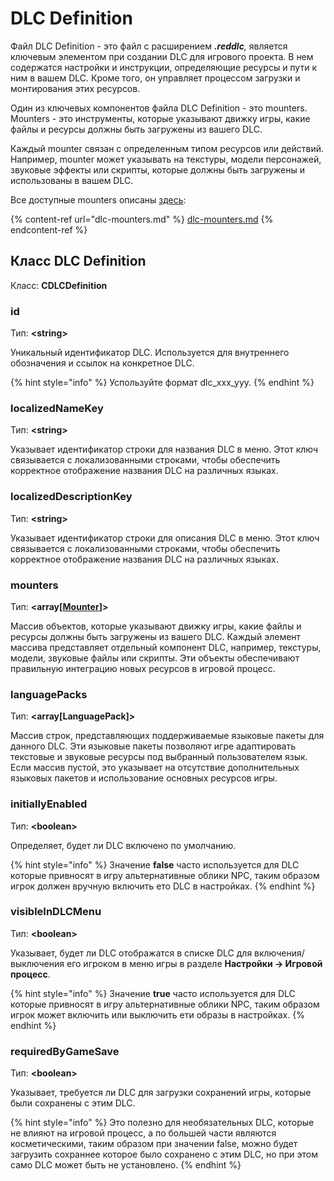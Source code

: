 # DLC Definition

Файл DLC Definition - это файл с расширением  _**.reddlc**,_ является ключевым элементом при создании DLC для игрового проекта. В нем содержатся настройки и инструкции, определяющие ресурсы и пути к ним в вашем DLC. Кроме того, он управляет процессом загрузки и монтирования этих ресурсов.

Один из ключевых компонентов файла DLC Definition - это mounters. Mounters - это инструменты, которые указывают движку игры, какие файлы и ресурсы должны быть загружены из вашего DLC.

Каждый mounter связан с определенным типом ресурсов или действий. Например, mounter может указывать на текстуры, модели персонажей, звуковые эффекты или скрипты, которые должны быть загружены и использованы в вашем DLC.

Все доступные mounters описаны [здесь](dlc-mounters.md):

{% content-ref url="dlc-mounters.md" %}
[dlc-mounters.md](dlc-mounters.md)
{% endcontent-ref %}

## Класс DLC Definition

Класс: **CDLCDefinition**

### **id**

Тип: **\<string>**

Уникальный идентификатор DLC. Используется для внутреннего обозначения и ссылок на конкретное DLC.&#x20;

{% hint style="info" %}
Успользуйте формат dlc\_xxx\_yyy.
{% endhint %}

### **localizedNameKey**

Тип: **\<string>**

Указывает идентификатор строки для названия DLC в меню. Этот ключ связывается с локализованными строками, чтобы обеспечить корректное отображение названия DLC на различных языках.

### **localizedDescriptionKey**

Тип: **\<string>**

Указывает идентификатор строки для описания DLC в меню. Этот ключ связывается с локализованными строками, чтобы обеспечить корректное отображение названия DLC на различных языках.

### **mounters**

Тип: **\<array\[**[**Mounter**](dlc-mounters.md)**]>**

Массив объектов, которые указывают движку игры, какие файлы и ресурсы должны быть загружены из вашего DLC. Каждый элемент массива представляет отдельный компонент DLC, например, текстуры, модели, звуковые файлы или скрипты. Эти объекты обеспечивают правильную интеграцию новых ресурсов в игровой процесс.

### **languagePacks**

Тип: **\<array\[LanguagePack]>**

Массив строк, представляющих поддерживаемые языковые пакеты для данного DLC. Эти языковые пакеты позволяют игре адаптировать текстовые и звуковые ресурсы под выбранный пользователем язык. Если массив пустой, это указывает на отсутствие дополнительных языковых пакетов и использование основных ресурсов игры.

### **initiallyEnabled**

Тип: **\<boolean>**

Определяет, будет ли DLC включено по умолчанию.

{% hint style="info" %}
Значение **false** часто используется для DLC которые привносят в игру альтернативные облики NPC, таким образом игрок должен вручную включить ето DLC в настройках.&#x20;
{% endhint %}

### **visibleInDLCMenu**

Тип: **\<boolean>**

Указывает, будет ли DLC отображатся в списке DLC для включения/выключения его игроком в меню игры в разделе **Настройки -> Игровой процесс**.

{% hint style="info" %}
Значение **true** часто используется для DLC которые привносят в игру альтернативные облики NPC, таким образом игрок может включить или выключить ети образы в настройках.&#x20;
{% endhint %}

### **requiredByGameSave**

Тип: **\<boolean>**

Указывает, требуется ли DLC для загрузки сохранений игры, которые были сохранены с этим DLC.

{% hint style="info" %}
Это полезно для необязательных DLC, которые не влияют на игровой процесс, а по большей части являются косметическими, таким образом при значении false, можно будет загрузить сохраннее которое было сохранено с этим DLC, но при этом само DLC может быть не установлено.
{% endhint %}
